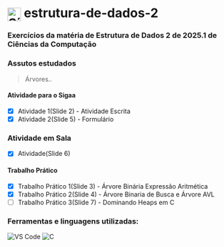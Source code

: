 <h1>
  <img src="https://cdn.jsdelivr.net/gh/devicons/devicon/icons/c/c-original.svg" alt="Símbolo C" width="30" style="vertical-align: middle;">
  estrutura-de-dados-2
</h1>

### Exercícios da matéria de Estrutura de Dados 2 de 2025.1 de Ciências da Computação

### Assutos estudados
>Árvores..

#### Atividade para o Sigaa
- [x] Atividade 1(Slide 2) - Atividade Escrita
- [x] Atividade 2(Slide 5) - Formulário

### Atividade em Sala
- [x] Atividade(Slide 6)

#### Trabalho Prático
- [x] Trabalho Prático 1(Slide 3) - Árvore Binária Expressão Aritmética 
- [x] Trabalho Prático 2(Slide 4) - Árvore Binaria de Busca e Árvore AVL
- [ ] Trabalho Prático 3(Slide 7) - Dominando Heaps em C

### Ferramentas e linguagens utilizadas:
<div>
  <img src="https://img.shields.io/badge/-VS%20Code-007ACC?logo=visual-studio-code&logoColor=white&style=flat" alt="VS Code">
  <img src="https://img.shields.io/badge/-C-00599C?logo=c&logoColor=white&style=flat" alt="C">
</div>

